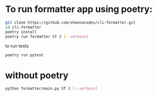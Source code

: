 # To run formatter app using poetry:

```bash
git clone https://github.com/sheenacodes/cli-formatter.git
cd cli-formatter
poetry install
poetry run formatter ST 2 [--verbose]
```
to run tests
```bash
poetry run pytest
```

# without poetry
```bash
python formatter/main.py ST 1 [--verbose]
```
